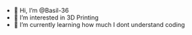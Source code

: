 - 👋 Hi, I’m @Basil-36
- 👀 I’m interested in 3D Printing
- 🌱 I’m currently learning how much I dont understand coding

<!---
Basil-36/Basil-36 is a ✨ special ✨ repository because its `README.md` (this file) appears on your GitHub profile.
You can click the Preview link to take a look at your changes.
--->
